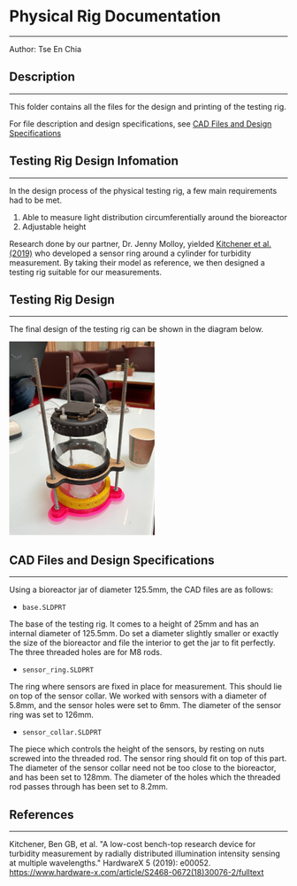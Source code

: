 # Physical Rig Documentation
---
Author: Tse En Chia

## Description
---
This folder contains all the files for the design and printing of the testing rig.

For file description and design specifications, see [CAD Files and Design Specifications](#cad-files-and-design-specifications)

## Testing Rig Design Infomation
---

In the design process of the physical testing rig, a few main requirements had to be met.

1.	Able to measure light distribution circumferentially around the bioreactor
2.	Adjustable height

Research done by our partner, Dr. Jenny Molloy, yielded [Kitchener et al. (2019)]( https://www.hardware-x.com/article/S2468-0672(18)30076-2/fulltext) who developed a sensor ring around a cylinder for turbidity measurement. By taking their model as reference, we then designed a testing rig suitable for our measurements.

## Testing Rig Design
---

The final design of the testing rig can be shown in the diagram below.

<img src="testing_rig.jpg" alt="Testing Rig" height="350" />

## CAD Files and Design Specifications
---

Using a bioreactor jar of diameter 125.5mm, the CAD files are as follows:

-	`base.SLDPRT`

  The base of the testing rig. It comes to a height of 25mm and has an internal diameter of 125.5mm. Do set a diameter slightly smaller or exactly the size of the bioreactor and file the interior to get the jar to fit perfectly. The three threaded holes are for M8 rods.
  
-	`sensor_ring.SLDPRT`

  The ring where sensors are fixed in place for measurement. This should lie on top of the sensor collar. We worked with sensors with a diameter of 5.8mm, and the sensor holes were set to 6mm. The diameter of the sensor ring was set to 126mm.

-	`sensor_collar.SLDPRT`

  The piece which controls the height of the sensors, by resting on nuts screwed into the threaded rod. The sensor ring should fit on top of this part. The diameter of the sensor collar need not be too close to the bioreactor, and has been set to 128mm. The diameter of the holes which the threaded rod passes through has been set to 8.2mm.
  
## References
---
  
Kitchener, Ben GB, et al. "A low-cost bench-top research device for turbidity measurement by radially distributed illumination intensity sensing at multiple wavelengths." HardwareX 5 (2019): e00052.
https://www.hardware-x.com/article/S2468-0672(18)30076-2/fulltext
